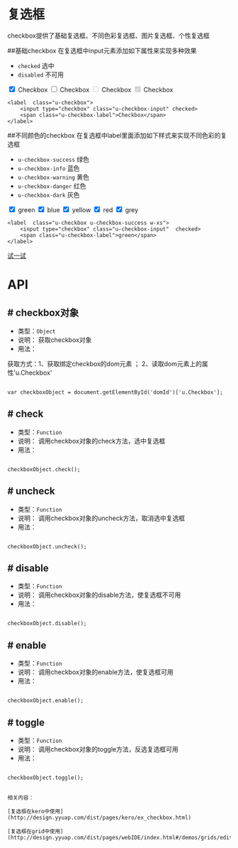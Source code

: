 # 复选框

checkbox提供了基础复选框、不同色彩复选框、图片复选框、个性复选框



##基础checkbox
在复选框中input元素添加如下属性来实现多种效果

- `checked` 选中
- `disabled` 不可用

<div class="example-content">
<label  class="u-checkbox">
    <input type="checkbox" class="u-checkbox-input" checked>
    <span class="u-checkbox-label">Checkbox</span>
</label>
<label  class="u-checkbox">
    <input type="checkbox" class="u-checkbox-input" >
    <span class="u-checkbox-label">Checkbox</span>
</label>
<label  class="u-checkbox"  >
    <input type="checkbox" class="u-checkbox-input" disabled>
    <span class="u-checkbox-label">Checkbox</span>
</label>
<label  class="u-checkbox">
    <input type="checkbox" class="u-checkbox-input" disabled checked>
    <span class="u-checkbox-label">Checkbox</span>
</label>
</div>
<div class="examples-code"><pre><code>&lt;label  class="u-checkbox">
    &lt;input type="checkbox" class="u-checkbox-input" checked>
    &lt;span class="u-checkbox-label">Checkbox&lt;/span>
&lt;/label></code></pre>
</div>

##不同颜色的checkbox
在复选框中label里面添加如下样式来实现不同色彩的复选框

- `u-checkbox-success` 绿色
- `u-checkbox-info` 蓝色
- `u-checkbox-warning` 黄色
- `u-checkbox-danger` 红色
- `u-checkbox-dark` 灰色

<div class="example-content"><label  class="u-checkbox u-checkbox-success w-xs">
    <input type="checkbox" class="u-checkbox-input"  checked>
    <span class="u-checkbox-label">green</span>
</label>

<label  class="u-checkbox u-checkbox-info w-xs">
    <input type="checkbox" class="u-checkbox-input"  checked>
    <span class="u-checkbox-label">blue</span>
</label>
<label  class="u-checkbox u-checkbox-warning w-xs">
    <input type="checkbox" class="u-checkbox-input"  checked>
    <span class="u-checkbox-label">yellow</span>
</label>
<label  class="u-checkbox u-checkbox-danger w-xs">
    <input type="checkbox" class="u-checkbox-input"  checked>
    <span class="u-checkbox-label">red</span>
</label>
<label  class="u-checkbox u-checkbox-dark w-xs">
    <input type="checkbox" class="u-checkbox-input"  checked>
    <span class="u-checkbox-label">grey</span>
</label></div>
<div class="examples-code"><pre><code>&lt;label  class="u-checkbox u-checkbox-success w-xs">
    &lt;input type="checkbox" class="u-checkbox-input"  checked>
    &lt;span class="u-checkbox-label">green&lt;/span>
&lt;/label></code></pre>
</div>



[试一试](http://design.yyuap.com/dist/pages/webIDE/index.html#/demos/ui/checkbox)



# API

## \# checkbox对象

* 类型：`Object`
* 说明： 获取checkbox对象
* 用法：

获取方式：1、获取绑定checkbox的dom元素 ； 2、读取dom元素上的属性'u.Checkbox'


```

var checkboxObject = document.getElementById('domId')['u.Checkbox'];

```

## \# check

* 类型：`Function`
* 说明： 调用checkbox对象的check方法，选中复选框
* 用法：

```

checkboxObject.check();

```

## \# uncheck

* 类型：`Function`
* 说明： 调用checkbox对象的uncheck方法，取消选中复选框
* 用法：

```

checkboxObject.uncheck();

```

## \# disable

* 类型：`Function`
* 说明： 调用checkbox对象的disable方法，使复选框不可用
* 用法：

```

checkboxObject.disable();

```
## \# enable

* 类型：`Function`
* 说明： 调用checkbox对象的enable方法，使复选框可用
* 用法：

```

checkboxObject.enable();

```

## \# toggle

* 类型：`Function`
* 说明： 调用checkbox对象的toggle方法，反选复选框可用
* 用法：

```

checkboxObject.toggle();


相关内容：

[复选框在kero中使用](http://design.yyuap.com/dist/pages/kero/ex_checkbox.html)    

[复选框在grid中使用](http://design.yyuap.com/dist/pages/webIDE/index.html#/demos/grids/edit)
